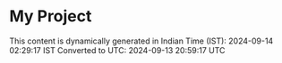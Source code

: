 # My Project

This content is dynamically generated in Indian Time (IST): 2024-09-14 02:29:17 IST
Converted to UTC: 2024-09-13 20:59:17 UTC
